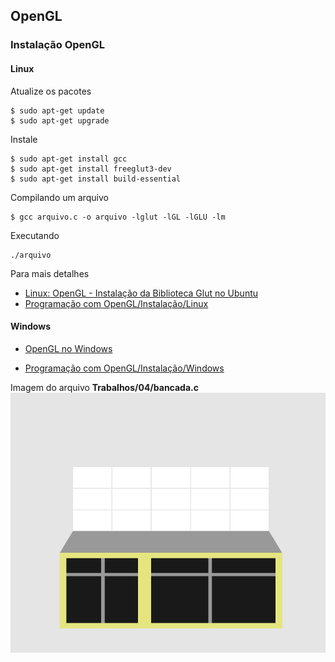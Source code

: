 ## OpenGL  

### Instalação OpenGL
 
#### Linux
Atualize os pacotes  

    $ sudo apt-get update
    $ sudo apt-get upgrade  

Instale 

    $ sudo apt-get install gcc  
    $ sudo apt-get install freeglut3-dev
    $ sudo apt-get install build-essential

Compilando um arquivo

    $ gcc arquivo.c -o arquivo -lglut -lGL -lGLU -lm

Executando  

    ./arquivo


Para mais detalhes
- [Linux: OpenGL - Instalação da Biblioteca Glut no Ubuntu](http://rodcosta.eadti.com.br/tutoriais/computacao-grafica/glut-linux)
- [Programação com OpenGL/Instalação/Linux](https://pt.wikibooks.org/wiki/Programa%C3%A7%C3%A3o_com_OpenGL/Instala%C3%A7%C3%A3o/Linux)


#### Windows

- [OpenGL no Windows](http://opengl-ms.blogspot.com.br/2012/08/instalar-glut-no-codeblocks.html)

- [Programação com OpenGL/Instalação/Windows](https://pt.wikibooks.org/wiki/Programa%C3%A7%C3%A3o_com_OpenGL/Instala%C3%A7%C3%A3o/Windows)

Imagem do arquivo **Trabalhos/04/bancada.c**
![Imagem do Programa](Trabalhos/04/bancada.png)